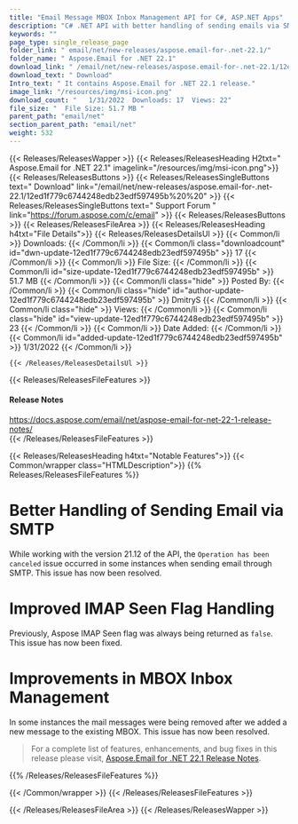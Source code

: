 ```yaml
---
title: "Email Message MBOX Inbox Management API for C#, ASP.NET Apps"
description: "C# .NET API with better handling of sending emails via SMTP, enhanced ability of IMAP Message Seen Flag (true / false), improved MBOX Inbox mail management."
keywords: ""
page_type: single_release_page
folder_link: " email/net/new-releases/aspose.email-for-.net-22.1/"
folder_name: " Aspose.Email for .NET 22.1"
download_link: " /email/net/new-releases/aspose.email-for-.net-22.1/12ed1f779c6744248edb23edf597495b"
download_text: " Download"
Intro_text: " It contains Aspose.Email for .NET 22.1 release."
image_link: "/resources/img/msi-icon.png"
download_count: "   1/31/2022  Downloads: 17  Views: 22"
file_size: "  File Size: 51.7 MB "
parent_path: "email/net"
section_parent_path: "email/net"
weight: 532
---
```


{{< Releases/ReleasesWapper >}}
{{< Releases/ReleasesHeading H2txt=" Aspose.Email for .NET 22.1" imagelink="/resources/img/msi-icon.png">}}
{{< Releases/ReleasesButtons >}}
{{< Releases/ReleasesSingleButtons text=" Download" link="/email/net/new-releases/aspose.email-for-.net-22.1/12ed1f779c6744248edb23edf597495b%20%20" >}}
{{< Releases/ReleasesSingleButtons text=" Support Forum " link="https://forum.aspose.com/c/email" >}}
{{< Releases/ReleasesButtons >}}
{{< Releases/ReleasesFileArea >}}
{{< Releases/ReleasesHeading h4txt="File Details">}}
{{< Releases/ReleasesDetailsUl >}}
{{< Common/li  >}} Downloads: {{< /Common/li >}}
{{< Common/li class="downloadcount" id="dwn-update-12ed1f779c6744248edb23edf597495b" >}} 17 {{< /Common/li >}}
{{< Common/li  >}} File Size: {{< /Common/li >}}
{{< Common/li id="size-update-12ed1f779c6744248edb23edf597495b" >}} 51.7 MB {{< /Common/li >}}
{{< Common/li  class="hide" >}} Posted By: {{< /Common/li >}}
{{< Common/li class="hide" id="author-update-12ed1f779c6744248edb23edf597495b" >}} DmitryS {{< /Common/li >}}
{{< Common/li class="hide"  >}} Views: {{< /Common/li >}}
{{< Common/li class="hide" id="view-update-12ed1f779c6744248edb23edf597495b" >}} 23 {{< /Common/li >}}
{{< Common/li  >}} Date Added: {{< /Common/li >}}
{{< Common/li id="added-update-12ed1f779c6744248edb23edf597495b" >}} 1/31/2022 {{< /Common/li >}}

    {{< /Releases/ReleasesDetailsUl >}}

{{< Releases/ReleasesFileFeatures >}}
<h4>Release Notes</h4><div><a href="https://docs.aspose.com/email/net/aspose-email-for-net-22-1-release-notes/">https://docs.aspose.com/email/net/aspose-email-for-net-22-1-release-notes/</a></div>
{{< /Releases/ReleasesFileFeatures >}}

{{< Releases/ReleasesHeading h4txt="Notable Features">}}
{{< Common/wrapper class="HTMLDescription">}}
{{% Releases/ReleasesFileFeatures %}}

# Better Handling of Sending Email via SMTP

While working with the version 21.12 of the API, the `Operation has been canceled` issue occurred in some instances when sending email through SMTP. This issue has now been resolved.

# Improved IMAP Seen Flag Handling

Previously, Aspose IMAP Seen flag was always being returned as `false`. This issue has now been fixed.

# Improvements in MBOX Inbox Management

In some instances the mail messages were being removed after we added a new message to the existing MBOX. This issue has now been resolved.

> For a complete list of features, enhancements, and bug fixes in this release please visit, [Aspose.Email for .NET 22.1 Release Notes](https://docs.aspose.com/email/net/aspose-email-for-net-22-1-release-notes/).

{{% /Releases/ReleasesFileFeatures %}}

{{< /Common/wrapper >}}
{{< /Releases/ReleasesFileFeatures >}}

{{< /Releases/ReleasesFileArea >}}
{{< /Releases/ReleasesWapper >}}
